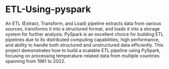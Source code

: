 # ETL-Using-pyspark

An ETL (Extract, Transform, and Load) pipeline extracts data from various sources, transforms it into a structured format, and loads it into a storage system for further analysis. PySpark is an excellent choice for building ETL pipelines due to its distributed computing capabilities, high performance, and ability to handle both structured and unstructured data efficiently. This project demonstrates how to build a scalable ETL pipeline using PySpark, focusing on processing temperature-related data from multiple countries spanning from 1961 to 2022.

